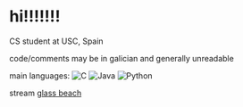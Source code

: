 # hi!!!!!!!

CS student at USC, Spain

code/comments may be in galician and generally unreadable

main languages:
![C](https://img.shields.io/badge/-C-00599C?style=flat&logo=c&logoColor=white) ![Java](https://img.shields.io/badge/-Java-orange?style=flat&logo=java&logoColor=white) ![Python](https://img.shields.io/badge/-Python-blue?style=flat&logo=python&logoColor=white) 


stream [glass beach](https://open.spotify.com/track/0s4SBcxkhUzP14eFKrWdEC?si=c1a224cdefcd4ed3)
